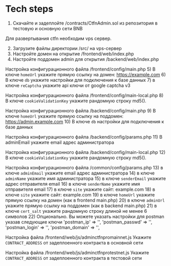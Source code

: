 # Tech steps

1) Скачайте и задеплойте /contracts/CtfnAdmin.sol из репозитория в тестовую и основную сети BNB

Для развертывания ctfn необходим vps сервер.

2) Загрузите файлы директории /src/ на vps-сервер
3) Настройте домен на открытие /frontend/web/index.php
4) Настройте поддомен admin для открытия /backend/web/index.php

Настройка конфигурационного файла /frontend/config/main.php
5) В ключе `homeUrl` укажите прямую ссылку на домен: https://example.com
6) В ключе `db` укажите настройки для подключения к базе данных
7) в ключе `reCaptcha` укажите api ключи от google captcha v3 

Настройка конфигурационного файла /frontend/config/main-local.php
8) В ключе `cookieValidationKey` укажите рандомную строку md5().

Настройка конфигурационного файла /backend/config/main.php
9) В ключе `homeUrl` укажите прямую ссылку на поддомен: https://admin.example.com
10) В ключе `db` настройки для подключения к базе данных

Настройка конфигурационного файла /backend/config/params.php
11) В adminEmail укажите email адрес администратора

Настройка конфигурационного файла /backend/config/main-local.php
12) В ключе `cookieValidationKey` укажите рандомную строку md5().

Настройка конфигурационного файла /common/config/params.php
13) в ключе `adminEmail` укажите email адрес администратора
14) в ключе `adminName` укажите имя администратора
15) в ключе `senderEmail` укажите адрес отправителя email
16) в ключе `senderName` укажите имя отправителя email
17) в ключе `site` укажите сайт: example.com
18) в ключе `site` укажите сайт: example.com
19) в ключе `homeUrl` укажите прямую ссылку на домен (как в frontend main.php)
20) в ключе `adminUrl` укажите прямую ссылку на поддомен (как в backend main.php)
21) в ключе `cert_salt` укажите рандомную строку длиной не менее 6 символов
22) Опционально.  Вы можете указать настройки для postman указав следующие ключи
'postman_ip' => '',
'postman_passwd' => '',
'postman_login' => '',
'postman_domain' => '',

Настройка файла /frontend/web/js/adminctfnpromainnet.js
Укажите `CONTRACT_ADDRESS` от задеплоенного контракта в основной сети

Настройка файла /frontend/web/js/adminctfnprotestnet.js
Укажите `CONTRACT_ADDRESS` от задеплоенного контракта в тестовой сети
